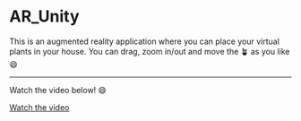 # AR_Unity
This is an augmented reality application where you can place your virtual plants in your house.
You can drag, zoom in/out and move the 🪴 as you like 😄

---

Watch the video below! 😄

[Watch the video](https://user-images.githubusercontent.com/70955537/135995585-46ae148c-d68d-420f-a6d6-1aa3f5170343.mp4
)

